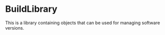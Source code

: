 # BuildLibrary
This is a library containing objects that can be used for managing software versions.

